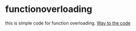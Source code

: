 # functionoverloading
this is simple code for function overloading.
[Way to the code](https://github.com/ASTHA193/functionoverloading/commit/814d431a25018d7670186490d6aa6ddbd3cdb2cb)
